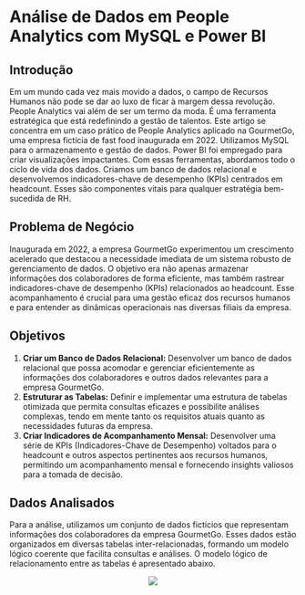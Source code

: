 # Análise de Dados em People Analytics com MySQL e Power BI

## Introdução
Em um mundo cada vez mais movido a dados, o campo de Recursos Humanos não pode se dar ao luxo de ficar à margem dessa revolução. People Analytics vai além de ser um termo da moda. É uma ferramenta estratégica que está redefinindo a gestão de talentos. Este artigo se concentra em um caso prático de People Analytics aplicado na GourmetGo, uma empresa fictícia de fast food inaugurada em 2022. Utilizamos MySQL para o armazenamento e gestão de dados. Power BI foi empregado para criar visualizações impactantes. Com essas ferramentas, abordamos todo o ciclo de vida dos dados. Criamos um banco de dados relacional e desenvolvemos indicadores-chave de desempenho (KPIs) centrados em headcount. Esses são componentes vitais para qualquer estratégia bem-sucedida de RH.

## Problema de Negócio
Inaugurada em 2022, a empresa GourmetGo experimentou um crescimento acelerado que destacou a necessidade imediata de um sistema robusto de gerenciamento de dados. O objetivo era não apenas armazenar informações dos colaboradores de forma eficiente, mas também rastrear indicadores-chave de desempenho (KPIs) relacionados ao headcount. Esse acompanhamento é crucial para uma gestão eficaz dos recursos humanos e para entender as dinâmicas operacionais nas diversas filiais da empresa.

## Objetivos
1. **Criar um Banco de Dados Relacional:** Desenvolver um banco de dados relacional que possa acomodar e gerenciar eficientemente as informações dos colaboradores e outros dados relevantes para a empresa GourmetGo.
2. **Estruturar as Tabelas:** Definir e implementar uma estrutura de tabelas otimizada que permita consultas eficazes e possibilite análises complexas, tendo em mente tanto os requisitos atuais quanto as necessidades futuras da empresa.
3. **Criar Indicadores de Acompanhamento Mensal:** Desenvolver uma série de KPIs (Indicadores-Chave de Desempenho) voltados para o headcount e outros aspectos pertinentes aos recursos humanos, permitindo um acompanhamento mensal e fornecendo insights valiosos para a tomada de decisão.

## Dados Analisados
Para a análise, utilizamos um conjunto de dados fictícios que representam informações dos colaboradores da empresa GourmetGo. Esses dados estão organizados em diversas tabelas inter-relacionadas, formando um modelo lógico coerente que facilita consultas e análises. O modelo lógico de relacionamento entre as tabelas é apresentado abaixo.

<div align="center">
<img src = "https://github.com/JefersonOPacheco/DataInsights/assets/151678235/6f9c4fee-da49-489c-bd8c-b398c2885448" />
</div>
